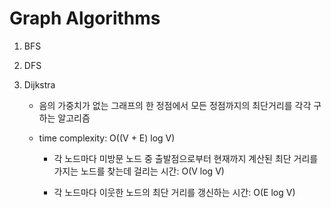 # Graph Algorithms

1. BFS

2. DFS

3. Dijkstra

    - 음의 가중치가 없는 그래프의 한 정점에서 모든 정점까지의 최단거리를 각각 구하는 알고리즘

    - time complexity: O((V + E) log V)

        - 각 노드마다 미방문 노드 중 출발점으로부터 현재까지 계산된 최단 거리를 가지는 노드를 찾는데 걸리는 시간: O(V log V)

        - 각 노드마다 이웃한 노드의 최단 거리를 갱신하는 시간: O(E log V)
